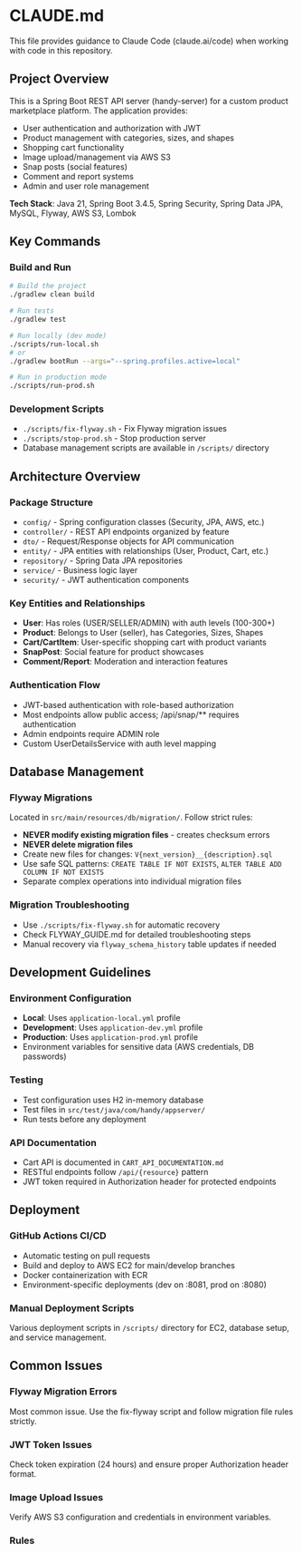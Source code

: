 # CLAUDE.md

This file provides guidance to Claude Code (claude.ai/code) when working with code in this repository.

## Project Overview

This is a Spring Boot REST API server (handy-server) for a custom product marketplace platform. The application provides:
- User authentication and authorization with JWT
- Product management with categories, sizes, and shapes
- Shopping cart functionality
- Image upload/management via AWS S3
- Snap posts (social features)
- Comment and report systems
- Admin and user role management

**Tech Stack**: Java 21, Spring Boot 3.4.5, Spring Security, Spring Data JPA, MySQL, Flyway, AWS S3, Lombok

## Key Commands

### Build and Run
```bash
# Build the project
./gradlew clean build

# Run tests
./gradlew test

# Run locally (dev mode)
./scripts/run-local.sh
# or
./gradlew bootRun --args="--spring.profiles.active=local"

# Run in production mode
./scripts/run-prod.sh
```

### Development Scripts
- `./scripts/fix-flyway.sh` - Fix Flyway migration issues
- `./scripts/stop-prod.sh` - Stop production server
- Database management scripts are available in `/scripts/` directory

## Architecture Overview

### Package Structure
- `config/` - Spring configuration classes (Security, JPA, AWS, etc.)
- `controller/` - REST API endpoints organized by feature
- `dto/` - Request/Response objects for API communication
- `entity/` - JPA entities with relationships (User, Product, Cart, etc.)
- `repository/` - Spring Data JPA repositories
- `service/` - Business logic layer
- `security/` - JWT authentication components

### Key Entities and Relationships
- **User**: Has roles (USER/SELLER/ADMIN) with auth levels (100-300+)
- **Product**: Belongs to User (seller), has Categories, Sizes, Shapes
- **Cart/CartItem**: User-specific shopping cart with product variants
- **SnapPost**: Social feature for product showcases
- **Comment/Report**: Moderation and interaction features

### Authentication Flow
- JWT-based authentication with role-based authorization
- Most endpoints allow public access; /api/snap/** requires authentication
- Admin endpoints require ADMIN role
- Custom UserDetailsService with auth level mapping

## Database Management

### Flyway Migrations
Located in `src/main/resources/db/migration/`. Follow strict rules:
- **NEVER modify existing migration files** - creates checksum errors
- **NEVER delete migration files**
- Create new files for changes: `V{next_version}__{description}.sql`
- Use safe SQL patterns: `CREATE TABLE IF NOT EXISTS`, `ALTER TABLE ADD COLUMN IF NOT EXISTS`
- Separate complex operations into individual migration files

### Migration Troubleshooting
- Use `./scripts/fix-flyway.sh` for automatic recovery
- Check FLYWAY_GUIDE.md for detailed troubleshooting steps
- Manual recovery via `flyway_schema_history` table updates if needed

## Development Guidelines

### Environment Configuration
- **Local**: Uses `application-local.yml` profile
- **Development**: Uses `application-dev.yml` profile  
- **Production**: Uses `application-prod.yml` profile
- Environment variables for sensitive data (AWS credentials, DB passwords)

### Testing
- Test configuration uses H2 in-memory database
- Test files in `src/test/java/com/handy/appserver/`
- Run tests before any deployment

### API Documentation
- Cart API is documented in `CART_API_DOCUMENTATION.md`
- RESTful endpoints follow `/api/{resource}` pattern
- JWT token required in Authorization header for protected endpoints

## Deployment

### GitHub Actions CI/CD
- Automatic testing on pull requests
- Build and deploy to AWS EC2 for main/develop branches
- Docker containerization with ECR
- Environment-specific deployments (dev on :8081, prod on :8080)

### Manual Deployment Scripts
Various deployment scripts in `/scripts/` directory for EC2, database setup, and service management.

## Common Issues

### Flyway Migration Errors
Most common issue. Use the fix-flyway script and follow migration file rules strictly.

### JWT Token Issues  
Check token expiration (24 hours) and ensure proper Authorization header format.

### Image Upload Issues
Verify AWS S3 configuration and credentials in environment variables.

### Rules 